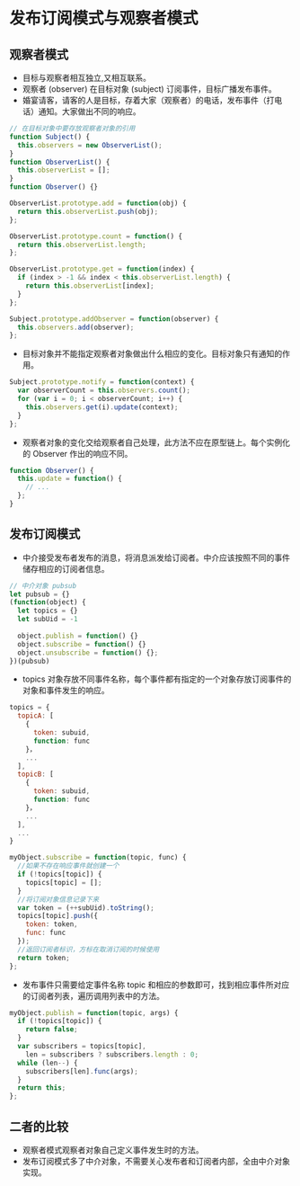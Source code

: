 # 发布订阅模式与观察者模式

## 观察者模式

* 目标与观察者相互独立,又相互联系。
* 观察者 (observer) 在目标对象 (subject) 订阅事件，目标广播发布事件。
* 婚宴请客，请客的人是目标，存着大家（观察者）的电话，发布事件（打电话）通知。大家做出不同的响应。

```javascript
// 在目标对象中要存放观察者对象的引用
function Subject() {
  this.observers = new ObserverList();
}
function ObserverList() {
  this.observerList = [];
}
function Observer() {}
```

```javascript
ObserverList.prototype.add = function(obj) {
  return this.observerList.push(obj);
};

ObserverList.prototype.count = function() {
  return this.observerList.length;
};

ObserverList.prototype.get = function(index) {
  if (index > -1 && index < this.observerList.length) {
    return this.observerList[index];
  }
};

Subject.prototype.addObserver = function(observer) {
  this.observers.add(observer);
};
```

* 目标对象并不能指定观察者对象做出什么相应的变化。目标对象只有通知的作用。

```javascript
Subject.prototype.notify = function(context) {
  var observerCount = this.observers.count();
  for (var i = 0; i < observerCount; i++) {
    this.observers.get(i).update(context);
  }
};
```

* 观察者对象的变化交给观察者自己处理，此方法不应在原型链上。每个实例化的 Observer 作出的响应不同。

```javascript
function Observer() {
  this.update = function() {
    // ...
  };
}
```

## 发布订阅模式

* 中介接受发布者发布的消息，将消息派发给订阅者。中介应该按照不同的事件储存相应的订阅者信息。

```javascript
// 中介对象 pubsub
let pubsub = {}
(function(object) {
  let topics = {}
  let subUid = -1
  
  object.publish = function() {}
  object.subscribe = function() {}
  object.unsubscribe = function() {};
})(pubsub)
```

* topics 对象存放不同事件名称，每个事件都有指定的一个对象存放订阅事件的对象和事件发生的响应。

```javascript
topics = {
  topicA: [
    {
      token: subuid,
      function: func
    }，
  	...
  ],
  topicB: [
    {
      token: subuid,
      function: func
    }，
  	...
  ],
  ...
}
```

```javascript
myObject.subscribe = function(topic, func) {
  //如果不存在响应事件就创建一个
  if (!topics[topic]) {
    topics[topic] = [];
  }
  //将订阅对象信息记录下来
  var token = (++subUid).toString();
  topics[topic].push({
    token: token,
    func: func
  });
  //返回订阅者标识，方标在取消订阅的时候使用
  return token;
};
```

* 发布事件只需要给定事件名称 topic 和相应的参数即可，找到相应事件所对应的订阅者列表，遍历调用列表中的方法。

```javascript
myObject.publish = function(topic, args) {
  if (!topics[topic]) {
    return false;
  }
  var subscribers = topics[topic],
    len = subscribers ? subscribers.length : 0;
  while (len--) {
    subscribers[len].func(args);
  }
  return this;
};
```

## 二者的比较

* 观察者模式观察者对象自己定义事件发生时的方法。
* 发布订阅模式多了中介对象，不需要关心发布者和订阅者内部，全由中介对象实现。
